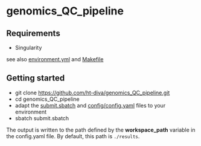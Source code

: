 # genomics_QC_pipeline

## Requirements
* Singularity

see also [environment.yml](environment.yml) and [Makefile](Makefile)

## Getting started

* git clone https://github.com/ht-diva/genomics_QC_pipeline.git
* cd genomics_QC_pipeline
* adapt the [submit.sbatch](submit.sbatch) and [config/config.yaml](config/config.yaml) files to your environment
* sbatch submit.sbatch

The output is written to the path defined by the **workspace_path** variable in the config.yaml file. By default, this path is `./results`.

